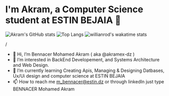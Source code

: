 
# I'm Akram, a Computer Science student at ESTIN BEJAIA 👋

![Akram's GitHub stats](https://github-readme-stats.vercel.app/api?username=Akramex-dz&count_private=true)
![Top Langs](https://github-readme-stats.vercel.app/api/top-langs/?username=Akramex-dz&&layout=compact)
![willianrod's wakatime stats](https://github-readme-stats.vercel.app/api/wakatime?username=willianrod)



/

- 👋 Hi, I’m Bennacer Mohamed Akram ( aka @akramex-dz ) 
- 👀 I’m interested in BackEnd Developement, and Systems Architecture and Web Design.
- 🌱 I’m currently learning Creating Apis, Managing & Designing Datbases, Ux/Ui design and computer science at ESTIN BEJAIA 
- 📫 How to reach me m_bennacer@estin.dz or through linkedIn just type BENNACER Mohamed Akram

<!---
akramex-dz/akramex-dz is a ✨ special ✨ repository because its `README.md` (this file) appears on your GitHub profile.
You can click the Preview link to take a look at your changes.
--->
